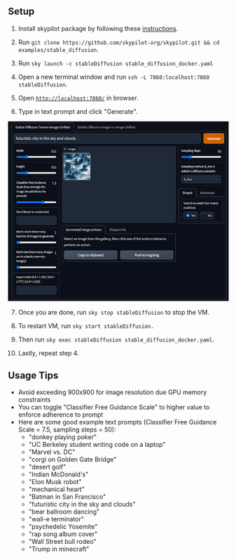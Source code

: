 ## Setup

1. Install skypilot package by following these [instructions](https://skypilot.readthedocs.io/en/latest/getting-started/installation.html).

2. Run `git clone https://github.com/skypilot-org/skypilot.git && cd examples/stable_diffusion`.

3. Run `sky launch -c stableDiffusion stable_diffusion_docker.yaml`  

4. Open a new terminal window and run `ssh -L 7860:localhost:7860 stableDiffusion`.

5. Open [`http://localhost:7860/`](http://localhost:7860/) in browser.

6. Type in text prompt and click "Generate".

![Stable Diffusion Web Tool UI](assets/stable_diffusion_ui.png)

7. Once you are done, run `sky stop stableDiffusion` to stop the VM.

8. To restart VM, run `sky start stableDiffusion.`

9. Then run `sky exec stableDiffusion stable_diffusion_docker.yaml`.

10. Lastly, repeat step 4. 



## Usage Tips
 - Avoid exceeding 900x900 for image resolution due GPU memory constraints
 - You can toggle "Classifier Free Guidance Scale" to higher value to enforce adherence to prompt
 - Here are some good example text prompts (Classifier Free Guidance Scale = 7.5, sampling steps = 50):
   - "donkey playing poker"
   - "UC Berkeley student writing code on a laptop"
   - "Marvel vs. DC"
   - "corgi on Golden Gate Bridge"
   - "desert golf"
   - "Indian McDonald's"
   - "Elon Musk robot"
   - "mechanical heart"
   - "Batman in San Francisco"
   - "futuristic city in the sky and clouds"
   - "bear ballroom dancing"
   - "wall-e terminator"
   - "psychedelic Yosemite"
   - "rap song album cover"
   - "Wall Street bull rodeo"
   - "Trump in minecraft"
   
